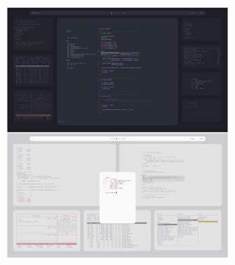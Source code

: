 ![image dark](https://github.com/isyuck/dotfiles/blob/master/picd.png?raw=true "image dark")
![image light](https://github.com/isyuck/dotfiles/blob/master/picl.png?raw=true "image light")
